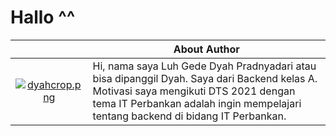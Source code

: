 # Hallo ^^


|             |       About Author      | 
| :-------------------: | ------------------- |
| [![dyahcrop.png](https://i.postimg.cc/ry9KV1Sd/dyahcrop.png)](https://postimg.cc/bdszL2V8) | Hi, nama saya Luh Gede Dyah Pradnyadari atau bisa dipanggil Dyah. Saya dari Backend kelas A. Motivasi saya mengikuti DTS 2021 dengan tema IT Perbankan adalah ingin mempelajari tentang backend di bidang IT Perbankan.|